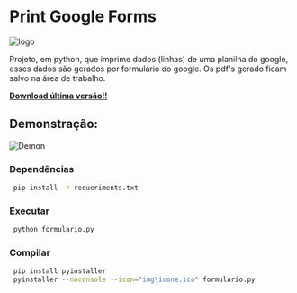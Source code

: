 # Print Google Forms
![logo](https://raw.githubusercontent.com/raylan-oliveira/impressao_google_forms/main/img/icone.ico)

Projeto, em python, que imprime dados (linhas) de uma planilha do google, esses dados são gerados por formulário do google. Os pdf's gerado ficam salvo na área de trabalho.

[**Download última versão!!**](https://github.com/raylan-oliveira/impressao_google_forms/releases/latest)
## Demonstração:
![Demon](https://github.com/raylan-oliveira/impressao_google_forms/main/img/demo.gif)

### Dependências
   ```sh
	pip install -r requeriments.txt
   ```
   
### Executar
   ```sh
	python formulario.py
   ```
	
### Compilar
   ```sh
	pip install pyinstaller
	pyinstaller --noconsole --icon="img\icone.ico" formulario.py	
   ```